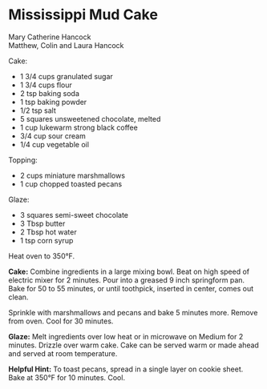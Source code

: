 # Mississippi Mud Cake

Mary Catherine Hancock<br/>
Matthew, Colin and Laura Hancock

Cake:

- 1 3/4 cups granulated sugar
- 1 3/4 cups flour
- 2 tsp baking soda
- 1 tsp baking powder
- 1/2 tsp salt
- 5 squares unsweetened chocolate, melted
- 1 cup lukewarm strong black coffee
- 3/4 cup sour cream
- 1/4 cup vegetable oil

Topping:

- 2 cups miniature marshmallows
- 1 cup chopped toasted pecans

Glaze:

- 3 squares semi-sweet chocolate
- 3 Tbsp butter
- 2 Tbsp hot water
- 1 tsp corn syrup

Heat oven to 350°F.

**Cake:** Combine ingredients in a large mixing bowl. Beat on high speed of electric mixer for 2 minutes. Pour into a greased 9 inch springform pan. Bake for 50 to 55 minutes, or until toothpick, inserted in center, comes out clean.

Sprinkle with marshmallows and pecans and bake 5 minutes more.  Remove from oven. Cool for 30 minutes.

**Glaze:** Melt ingredients over low heat or in microwave on Medium for 2 minutes. Drizzle over warm cake. Cake can be served warm or made ahead and served at room temperature.

**Helpful Hint:** To toast pecans, spread in a single layer on cookie sheet.  Bake at 350°F for 10 minutes. Cool.